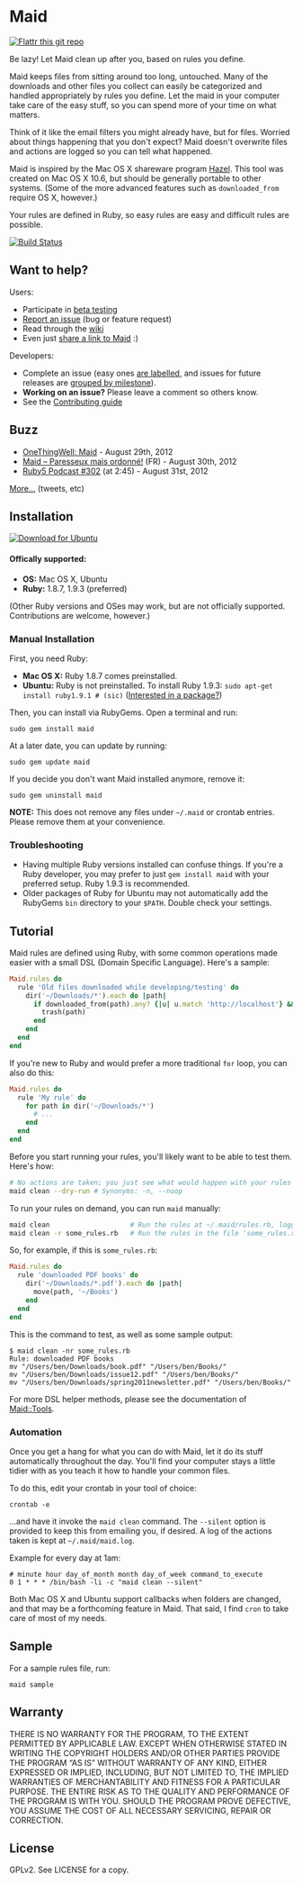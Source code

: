 # Maid

[![Flattr this git repo](http://api.flattr.com/button/flattr-badge-large.png)](https://flattr.com/submit/auto?user_id=benjaminoakes&url=https://github.com/benjaminoakes/maid&title=maid&language=en_GB&tags=github&category=software)

Be lazy!  Let Maid clean up after you, based on rules you define.

Maid keeps files from sitting around too long, untouched.  Many of the downloads and other files you collect can easily be categorized and handled appropriately by rules you define.  Let the maid in your computer take care of the easy stuff, so you can spend more of your time on what matters.

Think of it like the email filters you might already have, but for files.  Worried about things happening that you don't expect?  Maid doesn't overwrite files and actions are logged so you can tell what happened.

Maid is inspired by the Mac OS X shareware program [Hazel](http://www.noodlesoft.com/hazel.php).  This tool was created on Mac OS X 10.6, but should be generally portable to other systems.  (Some of the more advanced features such as `downloaded_from` require OS X, however.)

Your rules are defined in Ruby, so easy rules are easy and difficult rules are possible.

[![Build Status](http://travis-ci.org/benjaminoakes/maid.png)](http://travis-ci.org/benjaminoakes/maid)

## Want to help?

Users:

* Participate in [beta testing](https://github.com/benjaminoakes/maid/issues/10)
* [Report an issue](https://github.com/benjaminoakes/maid/issues) (bug or feature request)
* Read through the [wiki](https://github.com/benjaminoakes/maid/wiki)
* Even just [share a link to Maid](https://twitter.com/intent/tweet?related=benjaminoakes&text=Be+lazy%21+Let+Maid+clean+up+after+you%2C+based+on+rules+you+define&url=https%3A%2F%2Fgithub.com%2Fbenjaminoakes%2Fmaid) :)

Developers:

* Complete an issue (easy ones [are labelled](https://github.com/benjaminoakes/maid/issues?labels=difficulty-1&page=1&state=open), and issues for future releases are [grouped by milestone](https://github.com/benjaminoakes/maid/issues/milestones)).
* **Working on an issue?** Please leave a comment so others know.
* See the [Contributing guide](https://github.com/benjaminoakes/maid/wiki/Contributing)

## Buzz

* [OneThingWell: Maid](http://onethingwell.org/post/30455088809/maid) - August 29th, 2012
* [Maid – Paresseux mais ordonné!](http://korben.info/maid-ruby-script.html) (FR) - August 30th, 2012
* [Ruby5 Podcast #302](http://ruby5.envylabs.com/episodes/306-episode-302-august-31st-2012) (at 2:45) - August 31st, 2012

[More...](https://github.com/benjaminoakes/maid/wiki/In-the-Media) (tweets, etc)

## Installation

[![Download for Ubuntu](https://github.com/benjaminoakes/maid/raw/master/resources/download-for-ubuntu.png)](https://github.com/benjaminoakes/maid/issues/3)

#### Offically supported:

* **OS:** Mac OS X, Ubuntu
* **Ruby:** 1.8.7, 1.9.3 (preferred)

(Other Ruby versions and OSes may work, but are not officially supported.  Contributions are welcome, however.)

### Manual Installation

First, you need Ruby:

* **Mac OS X:** Ruby 1.8.7 comes preinstalled.
* **Ubuntu:** Ruby is not preinstalled.  To install Ruby 1.9.3: `sudo apt-get install ruby1.9.1 # (sic)`  ([Interested in a package?](https://github.com/benjaminoakes/maid/issues/3))

Then, you can install via RubyGems.  Open a terminal and run:

    sudo gem install maid

At a later date, you can update by running:

    sudo gem update maid

If you decide you don't want Maid installed anymore, remove it:

    sudo gem uninstall maid

**NOTE:** This does not remove any files under `~/.maid` or crontab entries.  Please remove them at your convenience.

### Troubleshooting

* Having multiple Ruby versions installed can confuse things.  If you're a Ruby developer, you may prefer to just `gem install maid` with your preferred setup.  Ruby 1.9.3 is recommended.
* Older packages of Ruby for Ubuntu may not automatically add the RubyGems `bin` directory to your `$PATH`.  Double check your settings.

## Tutorial

Maid rules are defined using Ruby, with some common operations made easier with a small DSL (Domain Specific Language).  Here's a sample:

```ruby
Maid.rules do
  rule 'Old files downloaded while developing/testing' do
    dir('~/Downloads/*').each do |path|
      if downloaded_from(path).any? {|u| u.match 'http://localhost'} && 1.week.since?(last_accessed(path))
        trash(path)
      end
    end
  end
end
```

If you're new to Ruby and would prefer a more traditional `for` loop, you can also do this:

```ruby
Maid.rules do
  rule 'My rule' do
    for path in dir('~/Downloads/*')
      # ...
    end
  end
end
```

Before you start running your rules, you'll likely want to be able to test them.  Here's how:

```bash
# No actions are taken; you just see what would happen with your rules as defined.
maid clean --dry-run # Synonyms: -n, --noop
```

To run your rules on demand, you can run `maid` manually:

```bash
maid clean                    # Run the rules at ~/.maid/rules.rb, logging to ~/.maid/maid.log
maid clean -r some_rules.rb   # Run the rules in the file 'some_rules.rb', logging to ~/.maid/maid.log
```

So, for example, if this is `some_rules.rb`:

```ruby
Maid.rules do
  rule 'downloaded PDF books' do
    dir('~/Downloads/*.pdf').each do |path|
      move(path, '~/Books')
    end
  end
end
```

This is the command to test, as well as some sample output:

    $ maid clean -nr some_rules.rb
    Rule: downloaded PDF books
    mv "/Users/ben/Downloads/book.pdf" "/Users/ben/Books/"
    mv "/Users/ben/Downloads/issue12.pdf" "/Users/ben/Books/"
    mv "/Users/ben/Downloads/spring2011newsletter.pdf" "/Users/ben/Books/"

For more DSL helper methods, please see the documentation of [Maid::Tools](http://rubydoc.info/gems/maid/0.1.0/Maid/Tools).

### Automation

Once you get a hang for what you can do with Maid, let it do its stuff automatically throughout the day.  You'll find your computer stays a little tidier with as you teach it how to handle your common files.

To do this, edit your crontab in your tool of choice:

    crontab -e

...and have it invoke the `maid clean` command.  The `--silent` option is provided to keep this from emailing you, if desired.  A log of the actions taken is kept at `~/.maid/maid.log`.

Example for every day at 1am:

    # minute hour day_of_month month day_of_week command_to_execute
    0 1 * * * /bin/bash -li -c "maid clean --silent"

Both Mac OS X and Ubuntu support callbacks when folders are changed, and that may be a forthcoming feature in Maid.  That said, I find `cron` to take care of most of my needs.

## Sample

For a sample rules file, run:

    maid sample

## Warranty

THERE IS NO WARRANTY FOR THE PROGRAM, TO THE EXTENT PERMITTED BY APPLICABLE LAW. EXCEPT WHEN OTHERWISE STATED IN WRITING THE COPYRIGHT HOLDERS AND/OR OTHER PARTIES PROVIDE THE PROGRAM “AS IS” WITHOUT WARRANTY OF ANY KIND, EITHER EXPRESSED OR IMPLIED, INCLUDING, BUT NOT LIMITED TO, THE IMPLIED WARRANTIES OF MERCHANTABILITY AND FITNESS FOR A PARTICULAR PURPOSE. THE ENTIRE RISK AS TO THE QUALITY AND PERFORMANCE OF THE PROGRAM IS WITH YOU. SHOULD THE PROGRAM PROVE DEFECTIVE, YOU ASSUME THE COST OF ALL NECESSARY SERVICING, REPAIR OR CORRECTION.

## License

GPLv2.  See LICENSE for a copy.
